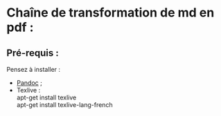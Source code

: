 # Chaîne de transformation de md en pdf :

## Pré-requis :

Pensez à installer :
- [Pandoc](http://pandoc.org/) ;
- Texlive :  
  apt-get install texlive  
  apt-get install texlive-lang-french


